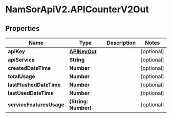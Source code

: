 # NamSorApiV2.APICounterV2Out

## Properties
Name | Type | Description | Notes
------------ | ------------- | ------------- | -------------
**apiKey** | [**APIKeyOut**](APIKeyOut.md) |  | [optional] 
**apiService** | **String** |  | [optional] 
**createdDateTime** | **Number** |  | [optional] 
**totalUsage** | **Number** |  | [optional] 
**lastFlushedDateTime** | **Number** |  | [optional] 
**lastUsedDateTime** | **Number** |  | [optional] 
**serviceFeaturesUsage** | **{String: Number}** |  | [optional] 


